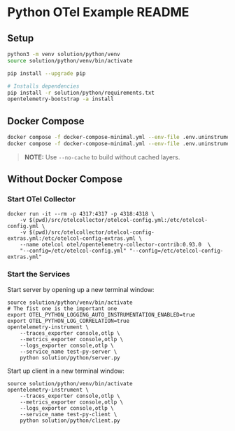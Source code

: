# Python OTel Example README

## Setup

```bash
python3 -m venv solution/python/venv
source solution/python/venv/bin/activate

pip install --upgrade pip

# Installs dependencies
pip install -r solution/python/requirements.txt
opentelemetry-bootstrap -a install
```

## Docker Compose

```bash
docker compose -f docker-compose-minimal.yml --env-file .env.uninstrumented build
docker compose -f docker-compose-minimal.yml --env-file .env.uninstrumented up
```

>**NOTE:** Use `--no-cache` to build without cached layers.

## Without Docker Compose

### Start OTel Collector

```
docker run -it --rm -p 4317:4317 -p 4318:4318 \
    -v $(pwd)/src/otelcollector/otelcol-config.yml:/etc/otelcol-config.yml \
    -v $(pwd)/src/otelcollector/otelcol-config-extras.yml:/etc/otelcol-config-extras.yml \
    --name otelcol otel/opentelemetry-collector-contrib:0.93.0  \
    "--config=/etc/otelcol-config.yml" "--config=/etc/otelcol-config-extras.yml"
```

### Start the Services

Start server by opening up a new terminal window:

```
source solution/python/venv/bin/activate
# The fist one is the important one
export OTEL_PYTHON_LOGGING_AUTO_INSTRUMENTATION_ENABLED=true
export OTEL_PYTHON_LOG_CORRELATION=true
opentelemetry-instrument \
    --traces_exporter console,otlp \
    --metrics_exporter console,otlp \
    --logs_exporter console,otlp \
    --service_name test-py-server \
    python solution/python/server.py
```

Start up client in a new terminal window:

```
source solution/python/venv/bin/activate
opentelemetry-instrument \
    --traces_exporter console,otlp \
    --metrics_exporter console,otlp \
    --logs_exporter console,otlp \
    --service_name test-py-client \
    python solution/python/client.py
```

